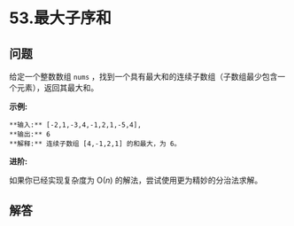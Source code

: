 # 53.最大子序和

## 问题

给定一个整数数组 `nums` ，找到一个具有最大和的连续子数组（子数组最少包含一个元素），返回其最大和。

**示例:**

```
**输入:** [-2,1,-3,4,-1,2,1,-5,4],
**输出:** 6
**解释:** 连续子数组 [4,-1,2,1] 的和最大，为 6。

```

**进阶:**

如果你已经实现复杂度为 O(*n*) 的解法，尝试使用更为精妙的分治法求解。



## 解答

